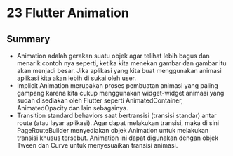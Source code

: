 # 23 Flutter Animation

## Summary

- Animation adalah gerakan suatu objek agar telihat lebih bagus dan menarik contoh nya seperti, ketika kita menekan gambar dan gambar itu akan menjadi besar. Jika aplikasi yang kita buat menggunakan animasi aplikasi kita akan lebih di sukai oleh user.
- Implicit Animation merupakan proses pembuatan animasi yang paling gampang karena kita cukup menggunakan widget-widget animasi yang sudah disediakan oleh Flutter seperti AnimatedContainer, AnimatedOpacity dan lain sebagainya.
- Transition standard behaviors saat bertransisi (transisi standar) antar route (atau layar aplikasi). Agar dapat melakukan transisi, maka di sini PageRouteBuilder menyediakan objek Animation untuk melakukan transisi khusus tersebut. Animation ini dapat digunakan dengan objek Tween dan Curve untuk menyesuaikan transisi animasi.
